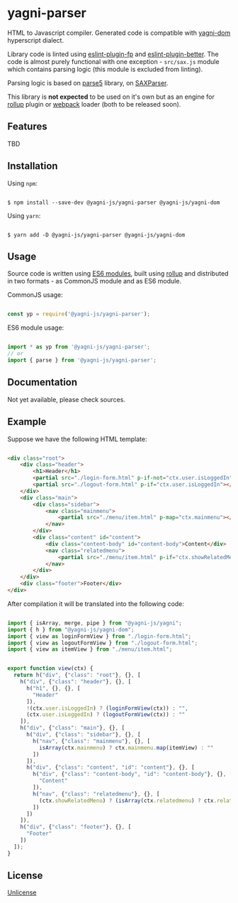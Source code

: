 # yagni-parser


HTML to Javascript compiler. Generated code is compatible with
[yagni-dom][yagni-dom] hyperscript dialect.

Library code is linted using [eslint-plugin-fp][eslint-plugin-fp] and
[eslint-plugin-better][eslint-plugin-better]. The code is almost purely
functional with one exception - `src/sax.js` module which contains parsing
logic (this module is excluded from linting).

Parsing logic is based on [parse5][parse5] library, on [SAXParser][SAXParser].

This library is **not expected** to be used on it's own but as an engine for
[rollup][rollup] plugin or [webpack][webpack] loader (both to be released
soon).


## Features

TBD


## Installation

Using `npm`:

```shell

$ npm install --save-dev @yagni-js/yagni-parser @yagni-js/yagni-dom

```

Using `yarn`:

```shell

$ yarn add -D @yagni-js/yagni-parser @yagni-js/yagni-dom

```

## Usage

Source code is written using [ES6 modules][es6-modules], built using
[rollup][rollup] and distributed in two formats - as CommonJS module and as
ES6 module.

CommonJS usage:

```javascript

const yp = require('@yagni-js/yagni-parser');

```

ES6 module usage:

```javascript

import * as yp from '@yagni-js/yagni-parser';
// or
import { parse } from '@yagni-js/yagni-parser';

```


## Documentation

Not yet available, please check sources.


## Example

Suppose we have the following HTML template:

```html

<div class="root">
    <div class="header">
        <h1>Header</h1>
        <partial src="./login-form.html" p-if-not="ctx.user.isLoggedIn"></partial>
        <partial src="./logout-form.html" p-if="ctx.user.isLoggedIn"></partial>
    </div>
    <div class="main">
        <div class="sidebar">
            <nav class="mainmenu">
                <partial src="./menu/item.html" p-map="ctx.mainmenu"></partial>
            </nav>
        </div>
        <div class="content" id="content">
            <div class="content-body" id="content-body">Content</div>
            <nav class="relatedmenu">
                <partial src="./menu/item.html" p-if="ctx.showRelatedMenu" p-map="ctx.relatedmenu" related="yes"></partial>
            </nav>
        </div>
    </div>
    <div class="footer">Footer</div>
</div>

```

After compilation it will be translated into the following code:

```javascript

import { isArray, merge, pipe } from "@yagni-js/yagni";
import { h } from "@yagni-js/yagni-dom";
import { view as loginFormView } from "./login-form.html";
import { view as logoutFormView } from "./logout-form.html";
import { view as itemView } from "./menu/item.html";


export function view(ctx) {
  return h("div", {"class": "root"}, {}, [
    h("div", {"class": "header"}, {}, [
      h("h1", {}, {}, [
        "Header"
      ]),
      !(ctx.user.isLoggedIn) ? (loginFormView(ctx)) : "",
      (ctx.user.isLoggedIn) ? (logoutFormView(ctx)) : ""
    ]),
    h("div", {"class": "main"}, {}, [
      h("div", {"class": "sidebar"}, {}, [
        h("nav", {"class": "mainmenu"}, {}, [
          isArray(ctx.mainmenu) ? ctx.mainmenu.map(itemView) : ""
        ])
      ]),
      h("div", {"class": "content", "id": "content"}, {}, [
        h("div", {"class": "content-body", "id": "content-body"}, {}, [
          "Content"
        ]),
        h("nav", {"class": "relatedmenu"}, {}, [
          (ctx.showRelatedMenu) ? (isArray(ctx.relatedmenu) ? ctx.relatedmenu.map(pipe([merge({"related": "yes"}), itemView])) : "") : ""
        ])
      ])
    ]),
    h("div", {"class": "footer"}, {}, [
      "Footer"
    ])
  ]);
}

```


## License

[Unlicense][unlicense]


[eslint-plugin-fp]: https://github.com/jfmengels/eslint-plugin-fp
[eslint-plugin-better]: https://github.com/idmitriev/eslint-plugin-better
[es6-modules]: https://hacks.mozilla.org/2015/08/es6-in-depth-modules/
[yagni-dom]: https://github.com/ysegorov/yagni-dom
[parse5]: http://inikulin.github.io/parse5/
[SAXParser]: http://inikulin.github.io/parse5/classes/saxparser.html
[rollup]: https://rollupjs.org/
[webpack]: https://webpack.js.org/
[unlicense]: http://unlicense.org/
